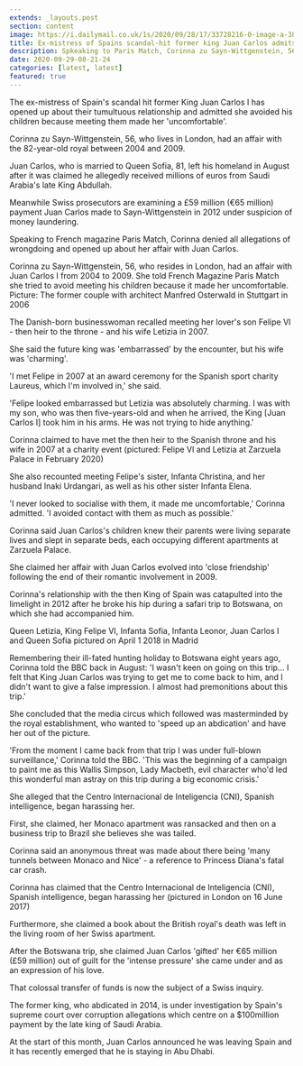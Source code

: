 ```yaml
---
extends: _layouts.post
section: content
image: https://i.dailymail.co.uk/1s/2020/09/28/17/33728216-0-image-a-38_1601312228965.jpg 
title: Ex-mistress of Spains scandal-hit former king Juan Carlos admits she avoided his children 
description: Spkeaking to Paris Match, Corinna zu Sayn-Wittgenstein, 56, who was Juan Carlos Is mistress for five years, claims she got death threats after her friendship with the monarch was revealed. 
date: 2020-09-29-08-21-24 
categories: [latest, latest] 
featured: true 
--- 
```

The ex-mistress of Spain's scandal hit former King Juan Carlos I has opened up about their tumultuous relationship and admitted she avoided his children because meeting them made her 'uncomfortable'. 

Corinna zu Sayn-Wittgenstein, 56, who lives in London, had an affair with the 82-year-old royal between 2004 and 2009. 

Juan Carlos, who is married to Queen Sofia, 81, left his homeland in August after it was claimed he allegedly received millions of euros from Saudi Arabia's late King Abdullah.

Meanwhile Swiss prosecutors are examining a £59 million (€65 million) payment Juan Carlos made to Sayn-Wittgenstein in 2012 under suspicion of money laundering. 

Speaking to French magazine Paris Match, Corinna denied all allegations of wrongdoing and opened up about her affair with Juan Carlos. 

Corinna zu Sayn-Wittgenstein, 56, who resides in London, had an affair with Juan Carlos I from 2004 to 2009. She told French Magazine Paris Match she tried to avoid meeting his children because it made her uncomfortable. Picture: The former couple with architect Manfred Osterwald in Stuttgart in 2006

The Danish-born businesswoman recalled meeting her lover's son Felipe VI - then heir to the throne - and his wife Letizia in 2007.

She said the future king was 'embarrassed' by the encounter, but his wife was 'charming'.

'I met Felipe in 2007 at an award ceremony for the Spanish sport charity Laureus, which I'm involved in,' she said.  

'Felipe looked embarrassed but Letizia was absolutely charming. I was with my son, who was then five-years-old and when he arrived, the King [Juan Carlos I] took him in his arms. He was not trying to hide anything.' 

Corinna claimed to have met the then heir to the Spanish throne and his wife in 2007 at a charity event (pictured: Felipe VI and Letizia at Zarzuela Palace in February 2020)

She also recounted meeting Felipe's sister, Infanta Christina, and her husband Inaki Urdangari, as well as his other sister Infanta Elena. 

'I never looked to socialise with them, it made me uncomfortable,' Corinna admitted. 'I avoided contact with them as much as possible.'

Corinna said Juan Carlos's children knew their parents were living separate lives and slept in separate beds, each occupying different apartments at Zarzuela Palace. 

She claimed her affair with Juan Carlos evolved into 'close friendship' following the end of their romantic involvement in 2009.    

Corinna's relationship with the then King of Spain was catapulted into the limelight in 2012 after he broke his hip during a safari trip to Botswana, on which she had accompanied him. 

Queen Letizia, King Felipe VI, Infanta Sofia, Infanta Leonor, Juan Carlos I and Queen Sofia pictured on April 1 2018 in Madrid 

Remembering their ill-fated hunting holiday to Botswana eight years ago, Corinna told the BBC back in August: 'I wasn't keen on going on this trip... I felt that King Juan Carlos was trying to get me to come back to him, and I didn't want to give a false impression. I almost had premonitions about this trip.' 

She concluded that the media circus which followed was masterminded by the royal establishment, who wanted to 'speed up an abdication' and have her out of the picture.

'From the moment I came back from that trip I was under full-blown surveillance,' Corinna told the BBC. 'This was the beginning of a campaign to paint me as this Wallis Simpson, Lady Macbeth, evil character who'd led this wonderful man astray on this trip during a big economic crisis.'

She alleged that the Centro Internacional de Inteligencia (CNI), Spanish intelligence, began harassing her.

First, she claimed, her Monaco apartment was ransacked and then on a business trip to Brazil she believes she was tailed.

Corinna said an anonymous threat was made about there being 'many tunnels between Monaco and Nice' - a reference to Princess Diana's fatal car crash.

Corinna has claimed that the Centro Internacional de Inteligencia (CNI), Spanish intelligence, began harassing her (pictured in London on 16 June 2017)

Furthermore, she claimed a book about the British royal's death was left in the living room of her Swiss apartment.

After the Botswana trip, she claimed Juan Carlos 'gifted' her €65 million (£59 million) out of guilt for the 'intense pressure' she came under and as an expression of his love.

That colossal transfer of funds is now the subject of a Swiss inquiry. 

The former king, who abdicated in 2014, is under investigation by Spain's supreme court over corruption allegations which centre on a $100million payment by the late king of Saudi Arabia.

At the start of this month, Juan Carlos announced he was leaving Spain and it has recently emerged that he is staying in Abu Dhabi.


